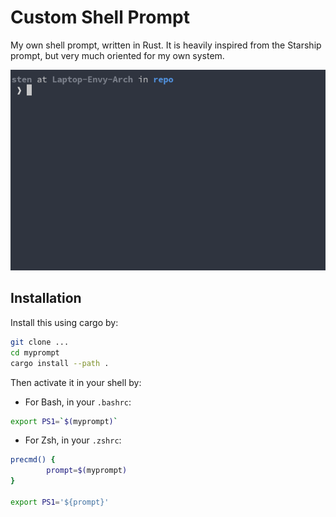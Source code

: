 # Custom Shell Prompt
My own shell prompt, written in Rust. It is heavily inspired from the Starship
prompt, but very much oriented for my own system.

<p align="center">
  <img src="./figs/example.gif" />
</p>

## Installation
Install this using cargo by:
````bash
git clone ...
cd myprompt
cargo install --path .
````

Then activate it in your shell by:
- For Bash, in your `.bashrc`:
````bash
export PS1=`$(myprompt)`
````

- For Zsh, in your `.zshrc`:
````zsh
precmd() {
        prompt=$(myprompt)
}

export PS1='${prompt}'
````
